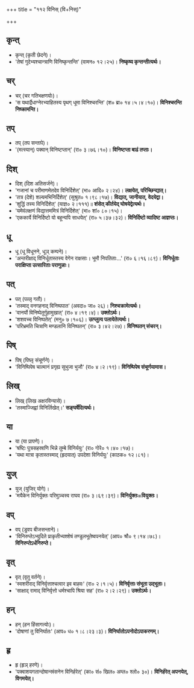 +++
title = "११२ विनिस् (वि+निस्)"

+++

## कृन्त्
- कृन्त् (कृती छेदने)।
- 'तेषां गुदेभ्यश्चान्त्राणि विनिष्कृन्तन्ति' (वामन० १२।२५)। **निष्कृष्य कृन्तन्तीत्यर्थः।**

## चर्
- चर् (चर गतिभक्षणयोः)।
- 'स यथार्द्रैधाग्नेरभ्याहितस्य पृथग् धूमा विनिश्चरन्ति' (श० ब्रा० १४।५।४।१०)। **विनिश्चरन्ति निष्क्रामन्ति।**

## तप्
- तप् (तप सन्तापे)।
- '(मत्स्यान्) पक्वान् विनिष्टप्तान्' (रा० ३।७६।१०)। **विनिष्टप्ता बाढं तप्ताः।**

## दिश्
- दिश् (दिश अतिसर्जने)।
- 'गजानां च परीमाणमेतदेव विनिर्दिशेत्' (भा० आदि० २।२४)। **लक्षयेत्, परिच्छिन्द्यात्।**
- 'तत्र (देशे) शल्यमभिनिर्दिशेत्' (सुश्रुत० १।९८।१७)। **विद्यात्, जानीयात्, वेदयेद्वा।**
- 'शुद्धिं तस्य विनिर्दिशेत्' (याज्ञ० २।१११)॥ **शंसेत् कीर्तयेद् घोषयेद्वेत्यर्थः।**
- 'यमेवंलक्षणं विद्यात्तममित्रं विनिर्दिशेत्' (भा० शां० ८०।१५)।
- 'एककार्ये विनिर्दिष्टो यो बहून्यपि साधयेत्' (रा० ५।३७।३२)। **विनिर्दिष्टो व्यादिष्ट आज्ञप्तः।**

## धू
- धू (धू विधूनने, धूञ् कम्पने)।
- 'अन्तरीक्षाद् विनिर्धूतास्तस्य वेगेन राक्षसाः। भूमौ निपतिताः…' (रा० ६।१६।८९)। **विनिर्धूताः पराक्षिप्ता उत्सारिताः पराणुन्नाः।**

## पत्
- पत् (पत्लृ गतौ)।
- 'तस्माद् वनगहनाद् विनिष्पपात' (अवदा० जा० २६)। **निश्चक्रामेत्यर्थः।**
- 'वानर्यो विनिष्पेतुर्गुहामुखात्' (रा० ४।१९।४)। **उक्तोऽर्थः।**
- 'शशवच्च विनिष्पतेत्' (मनु० ७।१०६)। **उत्प्लुत्य पलायेतेत्यर्थः।**
- 'परिभ्रमति चित्राणि मण्डलानि विनिष्पतन्' (रा० ३।४२।२७)। **विनिष्पतन् संचरन्।**

## पिष्
- पिष् (पिष्लृ संचूर्णने)।
- 'विनिष्पिपेष चात्मानं प्रगृह्य सुभुजा भुजौ' (रा० ४।२।१९)। **विनिष्पिपेष संचूर्णयामास।**

## लिख्
- लिख् (लिख अक्षरविन्यासे)।
- 'तस्माज्जिह्वां विनिर्लिखेत्।' **सङ्घर्षेदित्यर्थः।**

## या
- या (या प्रापणे)।
- 'षष्टिः पुत्रसहस्राणि भिन्ने तुम्बे विनिर्ययुः' (रा० गोरे० १।४०।१७)।
- 'यथा मात्रा कृतास्तस्माद् (हृदयात्) उपदेशा विनिर्ययुः' (काठक० १२।८१)।

## युज्
- युज् (युजिर् योगे)।
- 'मयैकेन विनिर्युक्तः परिमुञ्चस्व राघव (रा० ३।६९।३९)। **विनिर्युक्तः=वियुक्तः।**

## वप्
- वप् (डुवप बीजसन्ताने)।
- 'विनिरुप्तेऽभ्युदिते प्राकृतीभ्यश्शेषं तण्डुलभूतेष्वपनयेत्' (आप० श्रौ० ९।१४।७८)। **विनिरुप्तेऽर्धनिरुप्ते।**

## वृत्
- वृत् (वृतु वर्तने)।
- 'स्वशरीराद् विनिर्वृत्ताश्चत्वार इव बाहवः' (रा० २।१।५)। **विनिर्वृत्ताः संभूता उद्भूताः।**
- 'साक्षाद् रामाद् विनिर्वृत्तो धर्मश्चापि श्रिया सह' (रा० २।२।२९)। **उक्तोऽर्थः।**

## हन्
- हन् (हन हिंसागत्योः)।
- 'दोषाणां तु विनिर्घातः' (आप० ध० १।८।२३।३)। **विनिर्घातोऽपनोदोऽपाकरणम्।**

## हृ
- हृ (हृञ् हरणे)।
- 'पक्वाशयगतान्दोषान्स्रंसनेन विनिर्हरेत्' (का० सं० खिल० अम्ल० श्लो० ३०)। **विनिर्हरेत् अपनयेत्, विगमयेत्।**
